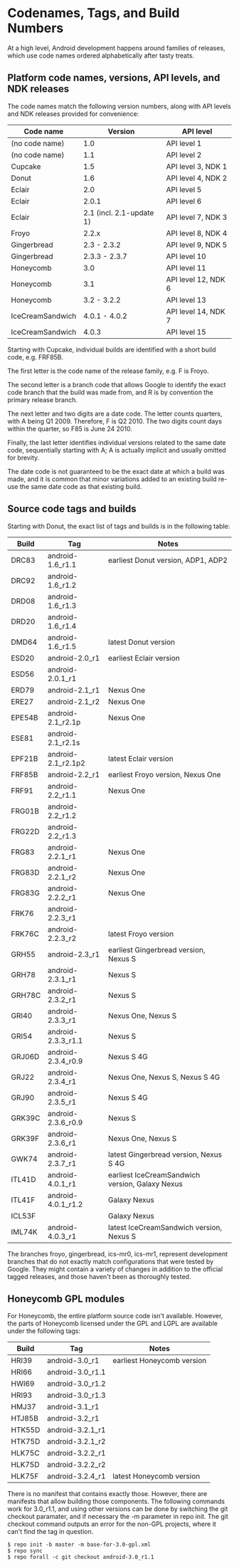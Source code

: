 <!--
   Copyright 2010 The Android Open Source Project 

   Licensed under the Apache License, Version 2.0 (the "License"); 
   you may not use this file except in compliance with the License.
   You may obtain a copy of the License at

       http://www.apache.org/licenses/LICENSE-2.0

   Unless required by applicable law or agreed to in writing, software
   distributed under the License is distributed on an "AS IS" BASIS,
   WITHOUT WARRANTIES OR CONDITIONS OF ANY KIND, either express or implied.
   See the License for the specific language governing permissions and
   limitations under the License.
-->

# Codenames, Tags, and Build Numbers #

At a high level, Android development happens around families of
releases, which use code names ordered alphabetically after tasty
treats.

## Platform code names, versions, API levels, and NDK releases ##

The code names match the following version numbers, along with
API levels and NDK releases provided for convenience:

Code name      | Version      | API level
---------------|--------------|------------
(no code name) | 1.0          | API level 1
(no code name) | 1.1          | API level 2
Cupcake        | 1.5          | API level 3, NDK 1
Donut          | 1.6          | API level 4, NDK 2
Eclair         | 2.0          | API level 5
Eclair         | 2.0.1        | API level 6
Eclair         | 2.1 (incl. 2.1-update 1) | API level 7, NDK 3
Froyo          | 2.2.x        | API level 8, NDK 4
Gingerbread    | 2.3 - 2.3.2  | API level 9, NDK 5
Gingerbread    | 2.3.3 - 2.3.7            | API level 10
Honeycomb      | 3.0                      | API level 11
Honeycomb      | 3.1                      | API level 12, NDK 6
Honeycomb      | 3.2 - 3.2.2              | API level 13
IceCreamSandwich | 4.0.1 - 4.0.2          | API level 14, NDK 7
IceCreamSandwich | 4.0.3                  | API level 15

Starting with Cupcake, individual builds are identified with a short
build code, e.g. FRF85B.

The first letter is the code name of the release family, e.g. F is
Froyo.

The second letter is a branch code that allows Google to identify
the exact code branch that the build was made from, and R is by
convention the primary release branch.

The next letter and two digits are a date code. The letter counts
quarters, with A being Q1 2009. Therefore, F is Q2 2010. The two
digits count days within the quarter, so F85 is June 24 2010.

Finally, the last letter identifies individual versions related to
the same date code, sequentially starting with A; A is actually
implicit and usually omitted for brevity.

The date code is not guaranteed to be the exact date at which a build
was made, and it is common that minor variations added to an existing
build re-use the same date code as that existing build.

## Source code tags and builds ##

Starting with Donut, the exact list of tags and builds is in the
following table:

Build  | Tag                | Notes
-------|--------------------|-----------------------------------
DRC83  | android-1.6_r1.1   | earliest Donut version, ADP1, ADP2
DRC92  | android-1.6_r1.2
DRD08  | android-1.6_r1.3
DRD20  | android-1.6_r1.4
DMD64  | android-1.6_r1.5   | latest Donut version
ESD20  | android-2.0_r1     | earliest Eclair version
ESD56  | android-2.0.1_r1
ERD79  | android-2.1_r1     | Nexus One
ERE27  | android-2.1_r2     | Nexus One
EPE54B | android-2.1_r2.1p  | Nexus One
ESE81  | android-2.1_r2.1s
EPF21B | android-2.1_r2.1p2 | latest Eclair version
FRF85B | android-2.2_r1     | earliest Froyo version, Nexus One
FRF91  | android-2.2_r1.1   | Nexus One
FRG01B | android-2.2_r1.2
FRG22D | android-2.2_r1.3
FRG83  | android-2.2.1_r1   | Nexus One
FRG83D | android-2.2.1_r2   | Nexus One
FRG83G | android-2.2.2_r1   | Nexus One
FRK76  | android-2.2.3_r1
FRK76C | android-2.2.3_r2   | latest Froyo version
GRH55  | android-2.3_r1     | earliest Gingerbread version, Nexus S
GRH78  | android-2.3.1_r1   | Nexus S
GRH78C | android-2.3.2_r1   | Nexus S
GRI40  | android-2.3.3_r1   | Nexus One, Nexus S
GRI54  | android-2.3.3_r1.1 | Nexus S
GRJ06D | android-2.3.4_r0.9 | Nexus S 4G
GRJ22  | android-2.3.4_r1   | Nexus One, Nexus S, Nexus S 4G
GRJ90  | android-2.3.5_r1   | Nexus S 4G
GRK39C | android-2.3.6_r0.9 | Nexus S
GRK39F | android-2.3.6_r1   | Nexus One, Nexus S
GWK74  | android-2.3.7_r1   | latest Gingerbread version, Nexus S 4G
ITL41D | android-4.0.1_r1   | earliest IceCreamSandwich version, Galaxy Nexus
ITL41F | android-4.0.1_r1.2 | Galaxy Nexus
ICL53F |                    | Galaxy Nexus
IML74K | android-4.0.3_r1   | latest IceCreamSandwich version, Nexus S

The branches froyo, gingerbread, ics-mr0, ics-mr1, represent development
branches that do not exactly match configurations that were tested
by Google. They might contain a variety of changes in addition to
the official tagged releases, and those haven't been as thoroughly
tested.

## Honeycomb GPL modules ##

For Honeycomb, the entire platform source code isn't available.
However, the parts of Honeycomb licensed under the GPL and LGPL
are available under the following tags:

Build  | Tag                | Notes
-------|--------------------|-----------------------------------
HRI39  | android-3.0_r1     | earliest Honeycomb version
HRI66  | android-3.0_r1.1
HWI69  | android-3.0_r1.2
HRI93  | android-3.0_r1.3
HMJ37  | android-3.1_r1
HTJ85B | android-3.2_r1
HTK55D | android-3.2.1_r1
HTK75D | android-3.2.1_r2
HLK75C | android-3.2.2_r1
HLK75D | android-3.2.2_r2
HLK75F | android-3.2.4_r1   | latest Honeycomb version

There is no manifest that contains exactly those. However, there
are manifests that allow building those components. The following
commands work for 3.0_r1.1, and using other versions can be done by
switching the git checkout paramater, and if necessary the -m parameter in
repo init. The git checkout command outputs an error for the non-GPL
projects, where it can't find the tag in question.

    $ repo init -b master -m base-for-3.0-gpl.xml
    $ repo sync
    $ repo forall -c git checkout android-3.0_r1.1
